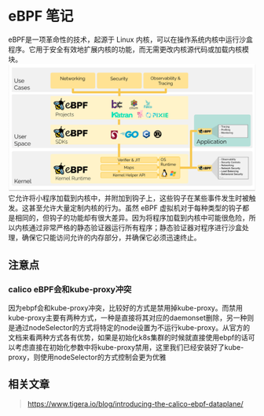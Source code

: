 # eBPF 笔记
eBPF是一项革命性的技术，起源于 Linux 内核，可以在操作系统内核中运行沙盒程序。它用于安全有效地扩展内核的功能，而无需更改内核源代码或加载内核模块。
![alt text](image.png)  
它允许将小程序加载到内核中，并附加到钩子上，这些钩子在某些事件发生时被触发。这甚至允许大量定制内核的行为。虽然 eBPF 虚拟机对于每种类型的钩子都是相同的，但钩子的功能却有很大差异。因为将程序加载到内核中可能很危险，所以内核通过非常严格的静态验证器运行所有程序；静态验证器对程序进行沙盒处理，确保它只能访问允许的内存部分，并确保它必须迅速终止。    
## 注意点
### calico eBPF会和kube-proxy冲突
因为ebpf会和kube-proxy冲突，比较好的方式是禁用掉kube-proxy。而禁用kube-proxy主要有两种方式，一种是直接将其对应的daemonset删除，另一种则是通过nodeSelector的方式将特定的node设置为不运行kube-proxy。从官方的文档来看两种方式各有优势，如果是初始化k8s集群的时候就直接使用ebpf的话可以考虑直接在初始化参数中将kube-proxy禁用，这里我们已经安装好了kube-proxy，则使用nodeSelector的方式控制会更为优雅
## 相关文章
> https://www.tigera.io/blog/introducing-the-calico-ebpf-dataplane/
